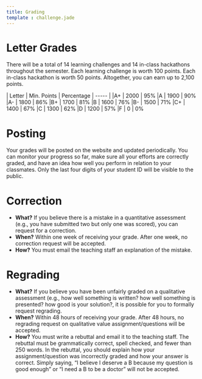 ```yaml
---
title: Grading
template : challenge.jade
---
```


# Letter Grades

There will be a total of 14 learning challenges and 14 in-class hackathons throughout the semester. Each learning challenge is worth 100 points. Each in-class hackathon is worth 50 points. Altogether, you can earn up to 2,100 points.

| Letter | Min. Points | Percentage
| ----- | 
|A+	| 2000  | 95%
|A	| 1900	| 90%
|A-	| 1800	| 86%
|B+	| 1700	| 81%
|B	| 1600	| 76%
|B-	| 1500	| 71%
|C+	| 1400	| 67%
|C	| 1300	| 62%
|D	| 1200	| 57%
|F	| 0	    | 0%


# Posting
Your grades will be posted on the website and updated periodically. You can monitor your progress so far, make sure all your efforts are correctly graded, and have an idea how well you perform in relation to your classmates. Only the last four digits of your student ID will be visible to the public.

# Correction

* __What?__ If you believe there is a mistake in a quantitative assessment (e.g., you have submitted two but only one was scored), you can request for a correction.
* __When?__ Within one week of receiving your grade. After one week, no correction request will be accepted.
* __How?__ You must email the teaching staff an explanation of the mistake. 

# Regrading

* __What?__ If you believe you have been unfairly graded on a qualitative assessment (e.g., how well something is written? how well something is presented? how good is your solution?, it is possible for you to formally request regrading.
* __When?__ Within 48 hours of receiving your grade. After 48 hours, no regrading request on qualitative value assignment/questions will be accepted.
* __How?__ You must write a rebuttal and email it to the teaching staff. The rebuttal must be grammatically correct, spell checked, and fewer than 250 words. In the rebuttal, you should explain how your assignment/question was incorrectly graded and how your answer is correct. Simply saying, “I believe I deserve a B because my question is good enough” or “I need a B to be a doctor” will not be accepted. 